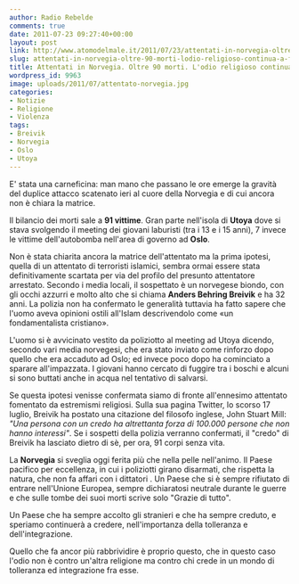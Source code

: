 ```yaml
---
author: Radio Rebelde
comments: true
date: 2011-07-23 09:27:40+00:00
layout: post
link: http://www.atomodelmale.it/2011/07/23/attentati-in-norvegia-oltre-90-morti-lodio-religioso-continua-a-far-vittime/
slug: attentati-in-norvegia-oltre-90-morti-lodio-religioso-continua-a-far-vittime
title: Attentati in Norvegia. Oltre 90 morti. L'odio religioso continua a far vittime.
wordpress_id: 9963
image: uploads/2011/07/attentato-norvegia.jpg
categories:
- Notizie
- Religione
- Violenza
tags:
- Breivik
- Norvegia
- Oslo
- Utoya
---
```



E' stata una carneficina: man mano che passano le ore emerge la gravità del duplice attacco scatenato ieri al cuore della Norvegia e di cui ancora non è chiara la matrice.

Il bilancio dei morti sale a **91 vittime**. Gran parte nell'isola di **Utoya** dove si stava svolgendo il meeting dei giovani laburisti (tra i 13 e i 15 anni), 7 invece le vittime dell'autobomba nell'area di governo ad **Oslo**.

Non è stata chiarita ancora la matrice dell'attentato ma la prima ipotesi, quella di un attentato di terroristi islamici, sembra ormai essere stata  definitivamente scartata per via del profilo del presunto attentatore arrestato. Secondo i media locali, il sospettato è un norvegese biondo, con gli occhi azzurri e molto alto che si chiama **Anders Behring Breivik** e ha 32 anni. La polizia non ha confermato le generalità tuttavia ha fatto sapere che l'uomo aveva opinioni ostili all'Islam descrivendolo come «un fondamentalista cristiano».

L'uomo si è avvicinato vestito da poliziotto al meeting ad Utoya dicendo, secondo vari media norvegesi, che era stato inviato come rinforzo dopo quello che era accaduto ad Oslo; ed invece poco dopo ha cominciato a sparare all'impazzata. I giovani hanno cercato di fuggire tra i boschi e alcuni si sono buttati anche in acqua nel tentativo di salvarsi.

Se questa ipotesi venisse confermata siamo di fronte all'ennesimo attentato fomentato da estremismi religiosi.
Sulla sua pagina Twitter, lo scorso 17 luglio, Breivik ha postato una citazione del filosofo inglese, John Stuart Mill: _"Una persona con un credo ha altrettanta forza di 100.000 persone che non hanno interessi"_. Se i sospetti della polizia verranno confermati, il "credo" di Breivik ha lasciato dietro di sè, per ora, 91 corpi senza vita.

La **Norvegia** si sveglia oggi ferita più che nella pelle nell'animo. Il Paese pacifico per eccellenza, in cui i poliziotti girano disarmati, che rispetta la natura, che non fa affari con i dittatori . Un Paese che si è sempre rifiutato di entrare nell'Unione Europea, sempre dichiaratosi neutrale durante le guerre e  che sulle tombe dei suoi morti scrive solo "Grazie di tutto".

Un Paese che ha sempre accolto gli stranieri e che ha sempre creduto, e speriamo continuerà a credere, nell'importanza della tolleranza e dell'integrazione.

Quello che fa ancor più rabbrividire è proprio questo, che in  questo caso l'odio non è contro un'altra religione ma contro chi crede in un mondo di tolleranza ed integrazione fra esse.
